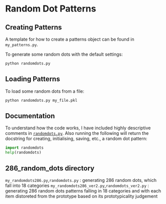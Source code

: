 # Random Dot Patterns

## Creating Patterns
A template for how to create a patterns object can be found in ```my_patterns.py```.

To generate some random dots with the default settings:
```bash
python randomdots.py
```

## Loading Patterns
To load some random dots from a file:
```bash
python randomdots.py my_file.pkl
```

## Documentation
To understand how the code works, I have included highly descriptive comments in [```randomdots.py```](https://github.com/oliviaguest/random-dots/blob/master/randomdots.py).
Also running the following will return the docstring for creating, initialising, saving, etc., a random dot pattern:
```python
import randomdots
help(randomdots)
```

## 286_random_dots directory
```my_randomdots286.py```,```randomdots.py``` : generating 286 random dots, which fall into 18 categories
```my_randomdots286_ver2.py```,```randomdots_ver2.py``` : generating 286 random dots patterns falling in 18 categories and with each item distoreted from the prototype based on its prototypicality judgement



